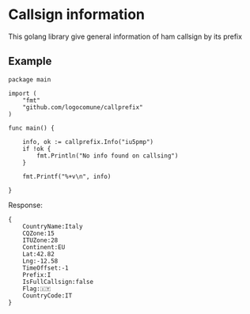 # Callsign information

This golang library give general information of ham callsign by its prefix

## Example
```golang
package main

import (
	"fmt"
	"github.com/logocomune/callprefix"
)

func main() {

	info, ok := callprefix.Info("iu5pmp")
	if !ok {
		fmt.Println("No info found on callsing")
	}

	fmt.Printf("%+v\n", info)

}

```
Response:
```
{
    CountryName:Italy 
    CQZone:15 
    ITUZone:28 
    Continent:EU 
    Lat:42.82 
    Lng:-12.58 
    TimeOffset:-1 
    Prefix:I 
    IsFullCallsign:false 
    Flag:🇮🇹 
    CountryCode:IT
}
```
